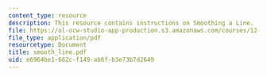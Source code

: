 ```yaml
---
content_type: resource
description: This resource contains instructions on Smoothing a Line.
file: https://ol-ocw-studio-app-production.s3.amazonaws.com/courses/12-114-field-geology-i-fall-2005/e6964be1662cf149ab6fb3e73b7d2649_smooth_line.pdf
file_type: application/pdf
resourcetype: Document
title: smooth_line.pdf
uid: e6964be1-662c-f149-ab6f-b3e73b7d2649
---
```

